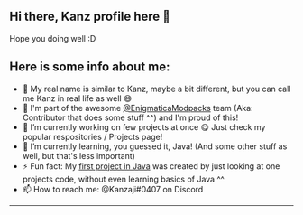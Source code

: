 ## Hi there, Kanz profile here 👋

Hope you doing well :D

Here is some info about me:
---
- 👀 My real name is similar to Kanz, maybe a bit different, but you can call me Kanz in real life as well 😄
- 🎉 I'm part of the awesome [@EnigmaticaModpacks](https://github.com/EnigmaticaModpacks) team (Aka: Contributor that does some stuff ^^) and I'm proud of this!
- 🔭 I’m currently working on few projects at once 😋 Just check my popular respositories / Projects page!
- 🌱 I’m currently learning, you guessed it, Java! (And some other stuff as well, but that's less important)
- ⚡ Fun fact: My [first project in Java](https://github.com/Kanzaji/Cat-Downloader) was created by just looking at one projects code, without even learning basics of Java ^^
- 📫 How to reach me: @Kanzaji#0407 on Discord
---
<!--
**Kanzaji/Kanzaji** is a ✨ _special_ ✨ repository because its `README.md` (this file) appears on your GitHub profile.

Here are some ideas to get you started:

- 🔭 I’m currently working on ...
- 🌱 I’m currently learning ...
- 👯 I’m looking to collaborate on ...
- 🤔 I’m looking for help with ...
- 💬 Ask me about ...
- 📫 How to reach me: ...
- 😄 Pronouns: ...
- ⚡ Fun fact: ...
-->
